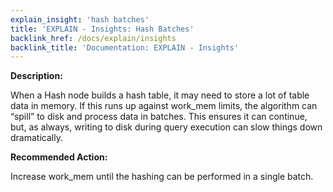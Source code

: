 ```yaml
---
explain_insight: 'hash batches'
title: 'EXPLAIN - Insights: Hash Batches'
backlink_href: /docs/explain/insights
backlink_title: 'Documentation: EXPLAIN - Insights'
---
```


**Description:**

When a Hash node builds a hash table, it may need to store a lot of table data in memory. If this runs up against work_mem limits, the algorithm can “spill” to disk and process data in batches. This ensures it can continue, but, as always, writing to disk during query execution can slow things down dramatically.

**Recommended Action:**

Increase work_mem until the hashing can be performed in a single batch.